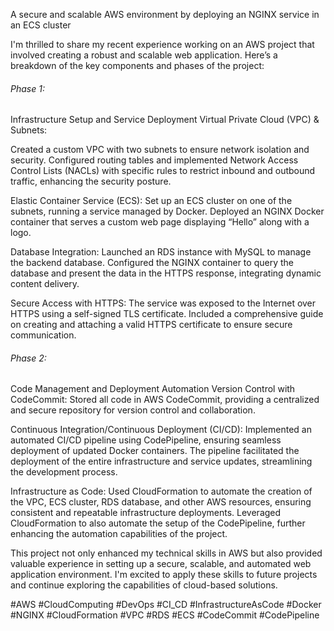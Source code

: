 A secure and scalable AWS environment by deploying an NGINX service in an ECS cluster

I'm thrilled to share my recent experience working on an AWS project that involved creating a robust and scalable web application.
Here’s a breakdown of the key components and phases of the project:

###### Phase 1:

Infrastructure Setup and Service Deployment Virtual Private Cloud (VPC) & Subnets:

Created a custom VPC with two subnets to ensure network isolation and security.
Configured routing tables and implemented Network Access Control Lists (NACLs) with specific rules to restrict inbound and outbound traffic,
enhancing the security posture. 

Elastic Container Service (ECS):
Set up an ECS cluster on one of the subnets, running a service managed by Docker.
Deployed an NGINX Docker container that serves a custom web page displaying “Hello” along with a logo. 

Database Integration:
Launched an RDS instance with MySQL to manage the backend database.
Configured the NGINX container to query the database and present the data in the HTTPS response, integrating dynamic content delivery.

Secure Access with HTTPS:
The service was exposed to the Internet over HTTPS using a self-signed TLS certificate.
Included a comprehensive guide on creating and attaching a valid HTTPS certificate to ensure secure communication.


###### Phase 2:

Code Management and Deployment Automation Version Control with CodeCommit:
Stored all code in AWS CodeCommit, providing a centralized and secure repository for version control and collaboration.

Continuous Integration/Continuous Deployment (CI/CD):
Implemented an automated CI/CD pipeline using CodePipeline,
ensuring seamless deployment of updated Docker containers.
The pipeline facilitated the deployment of the entire infrastructure and service updates, streamlining the development process.

Infrastructure as Code:
Used CloudFormation to automate the creation of the VPC, ECS cluster, RDS database, and other AWS resources,
ensuring consistent and repeatable infrastructure deployments.
Leveraged CloudFormation to also automate the setup of the CodePipeline, 
further enhancing the automation capabilities of the project.

This project not only enhanced my technical skills in AWS but also provided valuable experience in setting up a secure, scalable, and automated web application environment.
I'm excited to apply these skills to future projects and continue exploring the capabilities of cloud-based solutions.

#AWS #CloudComputing #DevOps #CI_CD #InfrastructureAsCode #Docker #NGINX #CloudFormation #VPC #RDS #ECS #CodeCommit #CodePipeline
